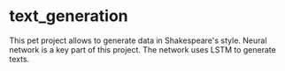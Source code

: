 # text_generation

This pet project allows to generate data in Shakespeare's style. Neural network is a key part of this project. The network uses LSTM to generate texts.